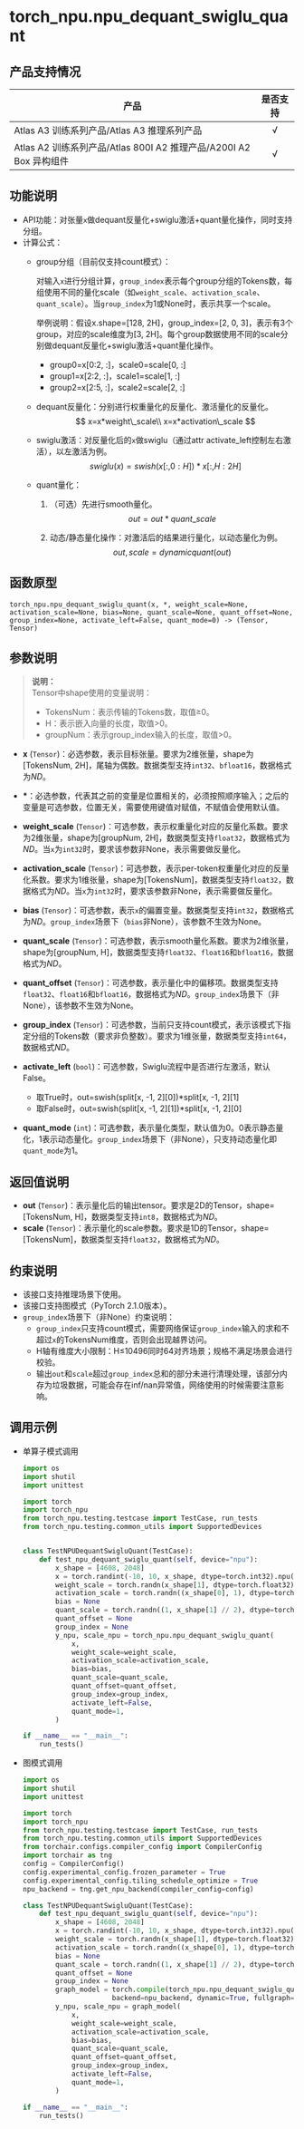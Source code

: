 # torch\_npu.npu_dequant\_swiglu\_quant

## 产品支持情况

| 产品                                                         | 是否支持 |
| ------------------------------------------------------------ | :------: |
|<term>Atlas A3 训练系列产品/Atlas A3 推理系列产品</term>            |    √     |
|<term>Atlas A2 训练系列产品/Atlas 800I A2 推理产品/A200I A2 Box 异构组件</term>  | √   |

## 功能说明

-   API功能：对张量`x`做dequant反量化+swiglu激活+quant量化操作，同时支持分组。
-   计算公式：
    -   group分组（目前仅支持count模式）：

        对输入`x`进行分组计算，`group_index`表示每个group分组的Tokens数，每组使用不同的量化scale（如`weight_scale`、`activation_scale`、`quant_scale`）。当`group_index`为1或None时，表示共享一个scale。

        举例说明：假设x.shape=\[128, 2H\]，group\_index=\[2, 0, 3\]，表示有3个group，对应的scale维度为\[3, 2H\]。每个group数据使用不同的scale分别做dequant反量化+swiglu激活+quant量化操作。

        -   group0=x\[0:2, :\]，scale0=scale\[0, :\]
        -   group1=x\[2:2, :\]，scale1=scale\[1, :\]
        -   group2=x\[2:5, :\]，scale2=scale\[2, :\]

    -   dequant反量化：分别进行权重量化的反量化、激活量化的反量化。
        $$
        x=x*weight\_scale\\
        x=x*activation\_scale
        $$

    -   swiglu激活：对反量化后的`x`做swiglu（通过attr activate\_left控制左右激活），以左激活为例。
        $$
        swiglu(x)=swish(x[:,0:H])*x[:,H:2H]
        $$

    -   quant量化：
        1.  （可选）先进行smooth量化。
            $$
            out=out*quant\_scale
            $$

        2.  动态/静态量化操作：对激活后的结果进行量化，以动态量化为例。
            $$
            out,scale=dynamicquant(out)
            $$

## 函数原型

```
torch_npu.npu_dequant_swiglu_quant(x, *, weight_scale=None, activation_scale=None, bias=None, quant_scale=None, quant_offset=None, group_index=None, activate_left=False, quant_mode=0) -> (Tensor, Tensor)
```

## 参数说明

>**说明：**<br>
>Tensor中shape使用的变量说明：
>-   TokensNum：表示传输的Tokens数，取值≥0。
>-   H：表示嵌入向量的长度，取值\>0。
>-   groupNum：表示group\_index输入的长度，取值\>0。

-   **x** (`Tensor`)：必选参数，表示目标张量。要求为2维张量，shape为\[TokensNum, 2H\]，尾轴为偶数。数据类型支持`int32`、`bfloat16`，数据格式为$ND$。
- <strong>*</strong>：必选参数，代表其之前的变量是位置相关的，必须按照顺序输入；之后的变量是可选参数，位置无关，需要使用键值对赋值，不赋值会使用默认值。
-   **weight\_scale** (`Tensor`)：可选参数，表示权重量化对应的反量化系数。要求为2维张量，shape为\[groupNum, 2H\]，数据类型支持`float32`，数据格式为$ND$。当`x`为`int32`时，要求该参数非None，表示需要做反量化。
-   **activation\_scale** (`Tensor`)：可选参数，表示per-token权重量化对应的反量化系数。要求为1维张量，shape为\[TokensNum\]，数据类型支持`float32`，数据格式为$ND$。当`x`为`int32`时，要求该参数非None，表示需要做反量化。
-   **bias** (`Tensor`)：可选参数，表示`x`的偏置变量。数据类型支持`int32`，数据格式为$ND$。`group_index`场景下（`bias`非None），该参数不生效为None。
-   **quant\_scale** (`Tensor`)：可选参数，表示smooth量化系数。要求为2维张量，shape为\[groupNum, H\]，数据类型支持`float32`、`float16`和`bfloat16`，数据格式为$ND$。
-   **quant\_offset** (`Tensor`)：可选参数，表示量化中的偏移项。数据类型支持`float32`、`float16`和`bfloat16`，数据格式为$ND$。`group_index`场景下（非None），该参数不生效为None。
-   **group\_index** (`Tensor`)：可选参数，当前只支持count模式，表示该模式下指定分组的Tokens数（要求非负整数）。要求为1维张量，数据类型支持`int64`，数据格式$ND$。
-   **activate\_left** (`bool`)：可选参数，Swiglu流程中是否进行左激活，默认False。
    -   取True时，out=swish\(split\[x, -1, 2\]\[0\]\)\*split\[x, -1, 2\]\[1\]
    -   取False时，out=swish\(split\[x, -1, 2\]\[1\]\)\*split\[x, -1, 2\]\[0\]

-   **quant\_mode** (`int`)：可选参数，表示量化类型，默认值为0。0表示静态量化，1表示动态量化。`group_index`场景下（非None），只支持动态量化即`quant_mode`为1。

## 返回值说明

-   **out** (`Tensor`)：表示量化后的输出tensor。要求是2D的Tensor，shape=\[TokensNum, H\]，数据类型支持`int8`，数据格式为$ND$。
-   **scale** (`Tensor`)：表示量化的scale参数。要求是1D的Tensor，shape=\[TokensNum\]，数据类型支持`float32`，数据格式为$ND$。

## 约束说明

-   该接口支持推理场景下使用。
-   该接口支持图模式（PyTorch 2.1.0版本）。
-   `group_index`场景下（非None）约束说明：
    -   `group_index`只支持count模式，需要网络保证`group_index`输入的求和不超过`x`的TokensNum维度，否则会出现越界访问。
    -   H轴有维度大小限制：H≤10496同时64对齐场景；规格不满足场景会进行校验。
    -   输出`out`和`scale`超过`group_index`总和的部分未进行清理处理，该部分内存为垃圾数据，可能会存在inf/nan异常值，网络使用的时候需要注意影响。

## 调用示例

-   单算子模式调用

    ```python
    import os
    import shutil
    import unittest
    
    import torch
    import torch_npu
    from torch_npu.testing.testcase import TestCase, run_tests
    from torch_npu.testing.common_utils import SupportedDevices
    
    
    class TestNPUDequantSwigluQuant(TestCase):
        def test_npu_dequant_swiglu_quant(self, device="npu"):
            x_shape = [4608, 2048]
            x = torch.randint(-10, 10, x_shape, dtype=torch.int32).npu()
            weight_scale = torch.randn(x_shape[1], dtype=torch.float32).npu()
            activation_scale = torch.randn((x_shape[0], 1), dtype=torch.float32).npu()
            bias = None
            quant_scale = torch.randn((1, x_shape[1] // 2), dtype=torch.float32).npu()
            quant_offset = None
            group_index = None
            y_npu, scale_npu = torch_npu.npu_dequant_swiglu_quant(
                x,
                weight_scale=weight_scale,
                activation_scale=activation_scale,
                bias=bias,
                quant_scale=quant_scale,
                quant_offset=quant_offset,
                group_index=group_index,
                activate_left=False,
                quant_mode=1,
            )
    
    if __name__ == "__main__":
        run_tests()
    ```

-   图模式调用

    ```python
    import os
    import shutil
    import unittest
    
    import torch
    import torch_npu
    from torch_npu.testing.testcase import TestCase, run_tests
    from torch_npu.testing.common_utils import SupportedDevices
    from torchair.configs.compiler_config import CompilerConfig
    import torchair as tng
    config = CompilerConfig()
    config.experimental_config.frozen_parameter = True
    config.experimental_config.tiling_schedule_optimize = True
    npu_backend = tng.get_npu_backend(compiler_config=config)
    
    class TestNPUDequantSwigluQuant(TestCase):
        def test_npu_dequant_swiglu_quant(self, device="npu"):
            x_shape = [4608, 2048]
            x = torch.randint(-10, 10, x_shape, dtype=torch.int32).npu()
            weight_scale = torch.randn(x_shape[1], dtype=torch.float32).npu()
            activation_scale = torch.randn((x_shape[0], 1), dtype=torch.float32).npu()
            bias = None
            quant_scale = torch.randn((1, x_shape[1] // 2), dtype=torch.float32).npu()
            quant_offset = None
            group_index = None
            graph_model = torch.compile(torch_npu.npu_dequant_swiglu_quant,
                          backend=npu_backend, dynamic=True, fullgraph=True)
            y_npu, scale_npu = graph_model(
                x,
                weight_scale=weight_scale,
                activation_scale=activation_scale,
                bias=bias,
                quant_scale=quant_scale,
                quant_offset=quant_offset,
                group_index=group_index,
                activate_left=False,
                quant_mode=1,
            )
    
    if __name__ == "__main__":
        run_tests()
    ```

